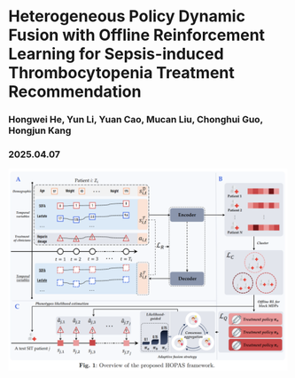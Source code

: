# Heterogeneous Policy Dynamic Fusion with Offline Reinforcement Learning for Sepsis-induced Thrombocytopenia Treatment Recommendation
### Hongwei He, Yun Li, Yuan Cao, Mucan Liu, Chonghui Guo, Hongjun Kang
### 2025.04.07

![/FigSupp/framework.png](FigSupp/framework.png)